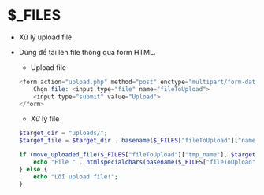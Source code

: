 # $_FILES
- Xử lý upload file

- Dùng để tải lên file thông qua form HTML.
    - Upload file
    ```php
    <form action="upload.php" method="post" enctype="multipart/form-data">
        Chọn file: <input type="file" name="fileToUpload">
        <input type="submit" value="Upload">
    </form>
    ```
    - Xử lý file

    ```php
    $target_dir = "uploads/";
    $target_file = $target_dir . basename($_FILES["fileToUpload"]["name"]);

    if (move_uploaded_file($_FILES["fileToUpload"]["tmp_name"], $target_file)) {
        echo "File " . htmlspecialchars(basename($_FILES["fileToUpload"]["name"])) . " đã tải lên thành công.";
    } else {
        echo "Lỗi upload file!";
    }
    ```